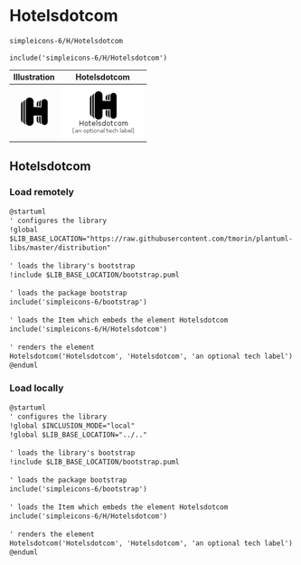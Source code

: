 # Hotelsdotcom


```text
simpleicons-6/H/Hotelsdotcom
```

```text
include('simpleicons-6/H/Hotelsdotcom')
```



| Illustration | Hotelsdotcom |
| :---: | :---: |
| ![illustration for Illustration](../../simpleicons-6/H/Hotelsdotcom.png) | ![illustration for Hotelsdotcom](../../simpleicons-6/H/Hotelsdotcom.Local.png) |




## Hotelsdotcom

### Load remotely
```plantuml
@startuml
' configures the library
!global $LIB_BASE_LOCATION="https://raw.githubusercontent.com/tmorin/plantuml-libs/master/distribution"

' loads the library's bootstrap
!include $LIB_BASE_LOCATION/bootstrap.puml

' loads the package bootstrap
include('simpleicons-6/bootstrap')

' loads the Item which embeds the element Hotelsdotcom
include('simpleicons-6/H/Hotelsdotcom')

' renders the element
Hotelsdotcom('Hotelsdotcom', 'Hotelsdotcom', 'an optional tech label')
@enduml
```

### Load locally
```plantuml
@startuml
' configures the library
!global $INCLUSION_MODE="local"
!global $LIB_BASE_LOCATION="../.."

' loads the library's bootstrap
!include $LIB_BASE_LOCATION/bootstrap.puml

' loads the package bootstrap
include('simpleicons-6/bootstrap')

' loads the Item which embeds the element Hotelsdotcom
include('simpleicons-6/H/Hotelsdotcom')

' renders the element
Hotelsdotcom('Hotelsdotcom', 'Hotelsdotcom', 'an optional tech label')
@enduml
```

